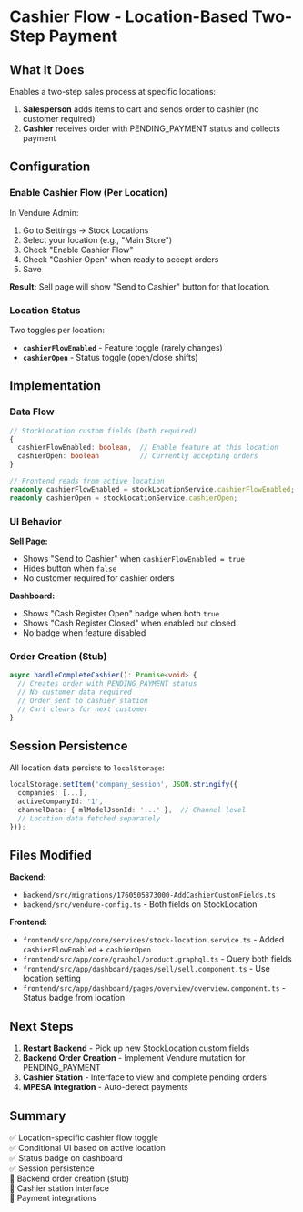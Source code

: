 # Cashier Flow - Location-Based Two-Step Payment

## What It Does

Enables a two-step sales process at specific locations:

1. **Salesperson** adds items to cart and sends order to cashier (no customer required)
2. **Cashier** receives order with PENDING_PAYMENT status and collects payment

## Configuration

### Enable Cashier Flow (Per Location)

In Vendure Admin:

1. Go to Settings → Stock Locations
2. Select your location (e.g., "Main Store")
3. Check "Enable Cashier Flow"
4. Check "Cashier Open" when ready to accept orders
5. Save

**Result:** Sell page will show "Send to Cashier" button for that location.

### Location Status

Two toggles per location:

- **`cashierFlowEnabled`** - Feature toggle (rarely changes)
- **`cashierOpen`** - Status toggle (open/close shifts)

## Implementation

### Data Flow

```typescript
// StockLocation custom fields (both required)
{
  cashierFlowEnabled: boolean,  // Enable feature at this location
  cashierOpen: boolean          // Currently accepting orders
}

// Frontend reads from active location
readonly cashierFlowEnabled = stockLocationService.cashierFlowEnabled;
readonly cashierOpen = stockLocationService.cashierOpen;
```

### UI Behavior

**Sell Page:**

- Shows "Send to Cashier" when `cashierFlowEnabled = true`
- Hides button when `false`
- No customer required for cashier orders

**Dashboard:**

- Shows "Cash Register Open" badge when both `true`
- Shows "Cash Register Closed" when enabled but closed
- No badge when feature disabled

### Order Creation (Stub)

```typescript
async handleCompleteCashier(): Promise<void> {
  // Creates order with PENDING_PAYMENT status
  // No customer data required
  // Order sent to cashier station
  // Cart clears for next customer
}
```

## Session Persistence

All location data persists to `localStorage`:

```typescript
localStorage.setItem('company_session', JSON.stringify({
  companies: [...],
  activeCompanyId: '1',
  channelData: { mlModelJsonId: '...' },  // Channel level
  // Location data fetched separately
}));
```

## Files Modified

**Backend:**

- `backend/src/migrations/1760505873000-AddCashierCustomFields.ts`
- `backend/src/vendure-config.ts` - Both fields on StockLocation

**Frontend:**

- `frontend/src/app/core/services/stock-location.service.ts` - Added `cashierFlowEnabled` + `cashierOpen`
- `frontend/src/app/core/graphql/product.graphql.ts` - Query both fields
- `frontend/src/app/dashboard/pages/sell/sell.component.ts` - Use location setting
- `frontend/src/app/dashboard/pages/overview/overview.component.ts` - Status badge from location

## Next Steps

1. **Restart Backend** - Pick up new StockLocation custom fields
2. **Backend Order Creation** - Implement Vendure mutation for PENDING_PAYMENT
3. **Cashier Station** - Interface to view and complete pending orders
4. **MPESA Integration** - Auto-detect payments

## Summary

✅ Location-specific cashier flow toggle  
✅ Conditional UI based on active location  
✅ Status badge on dashboard  
✅ Session persistence  
🔲 Backend order creation (stub)  
🔲 Cashier station interface  
🔲 Payment integrations
